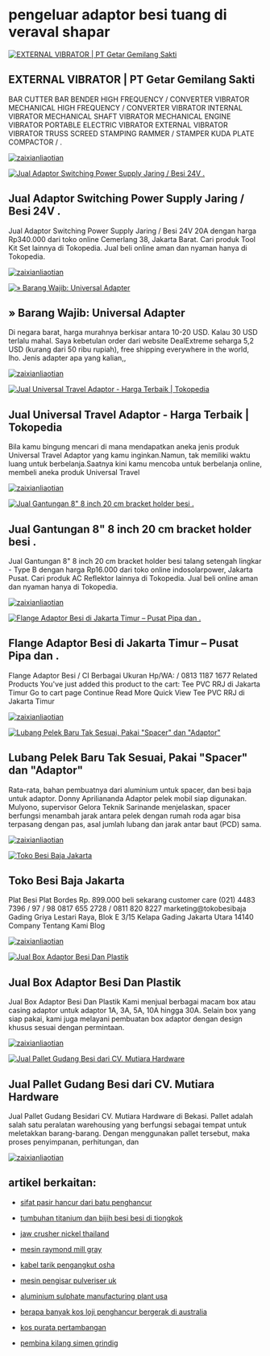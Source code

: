 # pengeluar adaptor besi tuang di veraval shapar
<a href="https://mnn.zoosnet.net/LR/Chatpre.aspx?id=MNN94995150&p=https://topgrinding.com/" target="_blank">![EXTERNAL VIBRATOR | PT Getar Gemilang Sakti](https://github.com/technlg/images/blob/main/3.jpg)</a>
## EXTERNAL VIBRATOR | PT Getar Gemilang Sakti
BAR CUTTER BAR BENDER HIGH FREQUENCY / CONVERTER VIBRATOR MECHANICAL HIGH FREQUENCY / CONVERTER VIBRATOR INTERNAL VIBRATOR MECHANICAL SHAFT VIBRATOR MECHANICAL ENGINE VIBRATOR PORTABLE ELECTRIC VIBRATOR EXTERNAL VIBRATOR VIBRATOR TRUSS SCREED STAMPING RAMMER / STAMPER KUDA PLATE COMPACTOR / .
<a href="https://mnn.zoosnet.net/LR/Chatpre.aspx?id=MNN94995150&p=https://topgrinding.com/" target="_blank"><img src="https://github.com/technlg/images/raw/main/chat11.jpg" alt="zaixianliaotian"/></a><a href="//whatsapp.shibangsoft.com/WhatsApp.php" ><img src="https://github.com/technlg/images/raw/main/chat11.png" alt=""></a>
<a href="https://mnn.zoosnet.net/LR/Chatpre.aspx?id=MNN94995150&p=https://topgrinding.com/" target="_blank">![Jual Adaptor Switching Power Supply Jaring / Besi 24V .](https://github.com/technlg/images/blob/main/5.jpg)</a>
## Jual Adaptor Switching Power Supply Jaring / Besi 24V .
Jual Adaptor Switching Power Supply Jaring / Besi 24V 20A dengan harga Rp340.000 dari toko online Cemerlang 38, Jakarta Barat. Cari produk Tool Kit Set lainnya di Tokopedia. Jual beli online aman dan nyaman hanya di Tokopedia.
<a href="https://mnn.zoosnet.net/LR/Chatpre.aspx?id=MNN94995150&p=https://topgrinding.com/" target="_blank"><img src="https://github.com/technlg/images/raw/main/chat11.jpg" alt="zaixianliaotian"/></a><a href="//whatsapp.shibangsoft.com/WhatsApp.php" ><img src="https://github.com/technlg/images/raw/main/chat11.png" alt=""></a>
<a href="https://mnn.zoosnet.net/LR/Chatpre.aspx?id=MNN94995150&p=https://topgrinding.com/" target="_blank">![» Barang Wajib: Universal Adapter](https://github.com/technlg/images/blob/main/29.jpg)</a>
## » Barang Wajib: Universal Adapter
Di negara barat, harga murahnya berkisar antara 10-20 USD. Kalau 30 USD terlalu mahal. Saya kebetulan order dari website DealExtreme seharga 5,2 USD (kurang dari 50 ribu rupiah), free shipping everywhere in the world, lho. Jenis adapter apa yang kalian,, 
<a href="https://mnn.zoosnet.net/LR/Chatpre.aspx?id=MNN94995150&p=https://topgrinding.com/" target="_blank"><img src="https://github.com/technlg/images/raw/main/chat11.jpg" alt="zaixianliaotian"/></a><a href="//whatsapp.shibangsoft.com/WhatsApp.php" ><img src="https://github.com/technlg/images/raw/main/chat11.png" alt=""></a>
<a href="https://mnn.zoosnet.net/LR/Chatpre.aspx?id=MNN94995150&p=https://topgrinding.com/" target="_blank">![Jual Universal Travel Adaptor - Harga Terbaik | Tokopedia](https://github.com/technlg/images/blob/main/9.jpg)</a>
## Jual Universal Travel Adaptor - Harga Terbaik | Tokopedia
Bila kamu bingung mencari di mana mendapatkan aneka jenis produk Universal Travel Adaptor yang kamu inginkan.Namun, tak memiliki waktu luang untuk berbelanja.Saatnya kini kamu mencoba untuk berbelanja online, membeli aneka produk Universal Travel 
<a href="https://mnn.zoosnet.net/LR/Chatpre.aspx?id=MNN94995150&p=https://topgrinding.com/" target="_blank"><img src="https://github.com/technlg/images/raw/main/chat11.jpg" alt="zaixianliaotian"/></a><a href="//whatsapp.shibangsoft.com/WhatsApp.php" ><img src="https://github.com/technlg/images/raw/main/chat11.png" alt=""></a>
<a href="https://mnn.zoosnet.net/LR/Chatpre.aspx?id=MNN94995150&p=https://topgrinding.com/" target="_blank">![Jual Gantungan 8" 8 inch 20 cm bracket holder besi .](https://github.com/technlg/images/blob/main/60.jpg)</a>
## Jual Gantungan 8" 8 inch 20 cm bracket holder besi .
Jual Gantungan 8" 8 inch 20 cm bracket holder besi talang setengah lingkar - Type B dengan harga Rp16.000 dari toko online indosolarpower, Jakarta Pusat. Cari produk AC Reflektor lainnya di Tokopedia. Jual beli online aman dan nyaman hanya di Tokopedia.
<a href="https://mnn.zoosnet.net/LR/Chatpre.aspx?id=MNN94995150&p=https://topgrinding.com/" target="_blank"><img src="https://github.com/technlg/images/raw/main/chat11.jpg" alt="zaixianliaotian"/></a><a href="//whatsapp.shibangsoft.com/WhatsApp.php" ><img src="https://github.com/technlg/images/raw/main/chat11.png" alt=""></a>
<a href="https://mnn.zoosnet.net/LR/Chatpre.aspx?id=MNN94995150&p=https://topgrinding.com/" target="_blank">![Flange Adaptor Besi di Jakarta Timur – Pusat Pipa dan .](https://github.com/technlg/images/blob/main/14.jpg)</a>
## Flange Adaptor Besi di Jakarta Timur – Pusat Pipa dan .
Flange Adaptor Besi / CI Berbagai Ukuran Hp/WA: / 0813 1187 1677 Related Products You've just added this product to the cart: Tee PVC RRJ di Jakarta Timur Go to cart page Continue Read More Quick View Tee PVC RRJ di Jakarta Timur 
<a href="https://mnn.zoosnet.net/LR/Chatpre.aspx?id=MNN94995150&p=https://topgrinding.com/" target="_blank"><img src="https://github.com/technlg/images/raw/main/chat11.jpg" alt="zaixianliaotian"/></a><a href="//whatsapp.shibangsoft.com/WhatsApp.php" ><img src="https://github.com/technlg/images/raw/main/chat11.png" alt=""></a>
<a href="https://mnn.zoosnet.net/LR/Chatpre.aspx?id=MNN94995150&p=https://topgrinding.com/" target="_blank">![Lubang Pelek Baru Tak Sesuai, Pakai "Spacer" dan "Adaptor"](https://github.com/technlg/images/blob/main/60.jpg)</a>
## Lubang Pelek Baru Tak Sesuai, Pakai "Spacer" dan "Adaptor"
Rata-rata, bahan pembuatnya dari aluminium untuk spacer, dan besi baja untuk adaptor. Donny Apriliananda Adaptor pelek mobil siap digunakan. Mulyono, supervisor Gelora Teknik Sarinande menjelaskan, spacer berfungsi menambah jarak antara pelek dengan rumah roda agar bisa terpasang dengan pas, asal jumlah lubang dan jarak antar baut (PCD) sama.
<a href="https://mnn.zoosnet.net/LR/Chatpre.aspx?id=MNN94995150&p=https://topgrinding.com/" target="_blank"><img src="https://github.com/technlg/images/raw/main/chat11.jpg" alt="zaixianliaotian"/></a><a href="//whatsapp.shibangsoft.com/WhatsApp.php" ><img src="https://github.com/technlg/images/raw/main/chat11.png" alt=""></a>
<a href="https://mnn.zoosnet.net/LR/Chatpre.aspx?id=MNN94995150&p=https://topgrinding.com/" target="_blank">![Toko Besi Baja Jakarta](https://github.com/technlg/images/blob/main/29.jpg)</a>
## Toko Besi Baja Jakarta
Plat Besi Plat Bordes Rp. 899.000 beli sekarang customer care (021) 4483 7396 / 97 / 98 0817 655 2728 / 0811 820 8227 marketing@tokobesibaja Gading Griya Lestari Raya, Blok E 3/15 Kelapa Gading Jakarta Utara 14140 Company Tentang Kami Blog 
<a href="https://mnn.zoosnet.net/LR/Chatpre.aspx?id=MNN94995150&p=https://topgrinding.com/" target="_blank"><img src="https://github.com/technlg/images/raw/main/chat11.jpg" alt="zaixianliaotian"/></a><a href="//whatsapp.shibangsoft.com/WhatsApp.php" ><img src="https://github.com/technlg/images/raw/main/chat11.png" alt=""></a>
<a href="https://mnn.zoosnet.net/LR/Chatpre.aspx?id=MNN94995150&p=https://topgrinding.com/" target="_blank">![Jual Box Adaptor Besi Dan Plastik](https://github.com/technlg/images/blob/main/20.jpg)</a>
## Jual Box Adaptor Besi Dan Plastik
Jual Box Adaptor Besi Dan Plastik Kami menjual berbagai macam box atau casing adaptor untuk adaptor 1A, 3A, 5A, 10A hingga 30A. Selain box yang siap pakai, kami juga melayani pembuatan box adaptor dengan design khusus sesuai dengan permintaan.
<a href="https://mnn.zoosnet.net/LR/Chatpre.aspx?id=MNN94995150&p=https://topgrinding.com/" target="_blank"><img src="https://github.com/technlg/images/raw/main/chat11.jpg" alt="zaixianliaotian"/></a><a href="//whatsapp.shibangsoft.com/WhatsApp.php" ><img src="https://github.com/technlg/images/raw/main/chat11.png" alt=""></a>
<a href="https://mnn.zoosnet.net/LR/Chatpre.aspx?id=MNN94995150&p=https://topgrinding.com/" target="_blank">![Jual Pallet Gudang Besi dari CV. Mutiara Hardware](https://github.com/technlg/images/blob/main/55.jpg)</a>
## Jual Pallet Gudang Besi dari CV. Mutiara Hardware
Jual Pallet Gudang Besidari CV. Mutiara Hardware di Bekasi. Pallet adalah salah satu peralatan warehousing yang berfungsi sebagai tempat untuk meletakkan barang-barang. Dengan menggunakan pallet tersebut, maka proses penyimpanan, perhitungan, dan
<a href="https://mnn.zoosnet.net/LR/Chatpre.aspx?id=MNN94995150&p=https://topgrinding.com/" target="_blank"><img src="https://github.com/technlg/images/raw/main/chat11.jpg" alt="zaixianliaotian"/></a><a href="//whatsapp.shibangsoft.com/WhatsApp.php" ><img src="https://github.com/technlg/images/raw/main/chat11.png" alt=""></a>
## artikel berkaitan:
* [sifat pasir hancur dari batu penghancur](sifat%20pasir%20hancur%20dari%20batu%20penghancur.md)
* [tumbuhan titanium dan bijih besi besi di tiongkok](tumbuhan%20titanium%20dan%20bijih%20besi%20besi%20di%20tiongkok.md)
* [jaw crusher nickel thailand](jaw%20crusher%20nickel%20thailand.md)
* [mesin raymond mill gray](mesin%20raymond%20mill%20gray.md)
* [kabel tarik pengangkut osha](kabel%20tarik%20pengangkut%20osha.md)
* [mesin pengisar pulveriser uk](mesin%20pengisar%20pulveriser%20uk.md)
* [aluminium sulphate manufacturing plant usa](aluminium%20sulphate%20manufacturing%20plant%20usa.md)
* [berapa banyak kos loji penghancur bergerak di australia](berapa%20banyak%20kos%20loji%20penghancur%20bergerak%20di%20australia.md)
* [kos purata pertambangan](kos%20purata%20pertambangan.md)
* [pembina kilang simen grindig](pembina%20kilang%20simen%20grindig.md)
